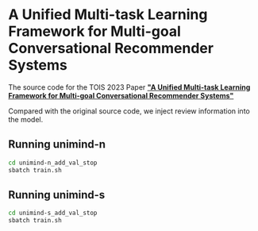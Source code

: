 # A Unified Multi-task Learning Framework for Multi-goal Conversational Recommender Systems
The source code for the TOIS 2023 Paper [**"A Unified Multi-task Learning Framework for Multi-goal Conversational Recommender Systems"**](https://dl.acm.org/doi/10.1145/3570640)

Compared with the original source code, we inject review information into the model.


## Running unimind-n
```bash
cd unimind-n_add_val_stop
sbatch train.sh
```

## Running unimind-s
```bash
cd unimind-s_add_val_stop
sbatch train.sh
```

